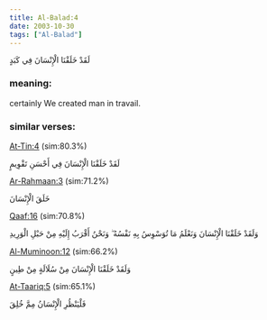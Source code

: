 ```yaml
---
title: Al-Balad:4
date: 2003-10-30
tags: ["Al-Balad"]
---
```

لَقَدْ خَلَقْنَا الْإِنْسَانَ فِي كَبَدٍ
### meaning: 
certainly We created man in travail.
### similar verses: 

[At-Tin:4](/95/4) (sim:80.3%)

لَقَدْ خَلَقْنَا الْإِنْسَانَ فِي أَحْسَنِ تَقْوِيمٍ

[Ar-Rahmaan:3](/55/3) (sim:71.2%)

خَلَقَ الْإِنْسَانَ

[Qaaf:16](/50/16) (sim:70.8%)

وَلَقَدْ خَلَقْنَا الْإِنْسَانَ وَنَعْلَمُ مَا تُوَسْوِسُ بِهِ نَفْسُهُ ۖ وَنَحْنُ أَقْرَبُ إِلَيْهِ مِنْ حَبْلِ الْوَرِيدِ

[Al-Muminoon:12](/23/12) (sim:66.2%)

وَلَقَدْ خَلَقْنَا الْإِنْسَانَ مِنْ سُلَالَةٍ مِنْ طِينٍ

[At-Taariq:5](/86/5) (sim:65.1%)

فَلْيَنْظُرِ الْإِنْسَانُ مِمَّ خُلِقَ
